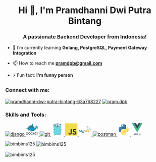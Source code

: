 <h1 align="center">Hi 👋, I'm Pramdhanni Dwi Putra Bintang</h1>
<h3 align="center">A passionate Backend Developer from Indonesia!</h3>

- 🌱 I’m currently learning **Golang, PostgreSQL, Payment Gateway Integration**

- 📫 How to reach me **pramdpb@gmail.com**

- ⚡ Fun fact: **I'm funny person**

<h3 align="left">Connect with me:</h3>
<p align="left">
<a href="https://linkedin.com/in/pramdhanni-dwi-putra-bintang-63a768227/" target="blank"><img align="center" src="https://raw.githubusercontent.com/rahuldkjain/github-profile-readme-generator/master/src/images/icons/Social/linked-in-alt.svg" alt="pramdhanni-dwi-putra-bintang-63a768227" height="30" width="40" /></a>
<a href="https://instagram.com/pram.dpb" target="blank"><img align="center" src="https://raw.githubusercontent.com/rahuldkjain/github-profile-readme-generator/master/src/images/icons/Social/instagram.svg" alt="pram.dpb" height="30" width="40" /></a>
</p>

<h3 align="left">Skills and Tools:</h3>
<p align="left"> <a href="https://www.djangoproject.com/" target="_blank" rel="noreferrer"> <img src="https://cdn.worldvectorlogo.com/logos/django.svg" alt="django" width="40" height="40"/> </a> <a href="https://www.docker.com/" target="_blank" rel="noreferrer"> <img src="https://raw.githubusercontent.com/devicons/devicon/master/icons/docker/docker-original-wordmark.svg" alt="docker" width="40" height="40"/> </a> <a href="https://git-scm.com/" target="_blank" rel="noreferrer"> <img src="https://www.vectorlogo.zone/logos/git-scm/git-scm-icon.svg" alt="git" width="40" height="40"/> </a> <a href="https://golang.org" target="_blank" rel="noreferrer"> <img src="https://raw.githubusercontent.com/devicons/devicon/master/icons/go/go-original.svg" alt="go" width="40" height="40"/> </a> <a href="https://developer.mozilla.org/en-US/docs/Web/JavaScript" target="_blank" rel="noreferrer"> <img src="https://raw.githubusercontent.com/devicons/devicon/master/icons/javascript/javascript-original.svg" alt="javascript" width="40" height="40"/> </a> <a href="https://www.mysql.com/" target="_blank" rel="noreferrer"> <img src="https://raw.githubusercontent.com/devicons/devicon/master/icons/mysql/mysql-original-wordmark.svg" alt="mysql" width="40" height="40"/> </a> <a href="https://postman.com" target="_blank" rel="noreferrer"> <img src="https://www.vectorlogo.zone/logos/getpostman/getpostman-icon.svg" alt="postman" width="40" height="40"/> </a> <a href="https://www.python.org" target="_blank" rel="noreferrer"> <img src="https://raw.githubusercontent.com/devicons/devicon/master/icons/python/python-original.svg" alt="python" width="40" height="40"/> </a> <a href="https://vuejs.org/" target="_blank" rel="noreferrer"> <img src="https://raw.githubusercontent.com/devicons/devicon/master/icons/vuejs/vuejs-original-wordmark.svg" alt="vuejs" width="40" height="40"/> </a> </p>

<p><img align="left" src="https://github-readme-stats.vercel.app/api/top-langs?username=bimbims125&show_icons=true&locale=en&layout=compact" alt="bimbims125" /></p>

<p>&nbsp;<img align="center" src="https://github-readme-stats.vercel.app/api?username=bimbims125&show_icons=true&locale=en" alt="bimbims125" /></p>

<p><img align="center" src="https://github-readme-streak-stats.herokuapp.com/?user=bimbims125&" alt="bimbims125" /></p>

